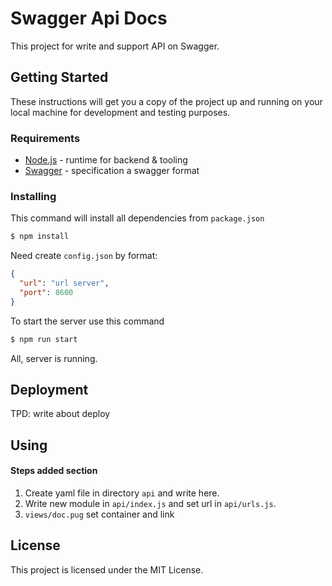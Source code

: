 # Swagger Api Docs

This project for write and support API on Swagger.

## Getting Started

These instructions will get you a copy of the project up and running on your local machine for development and testing purposes.

### Requirements

-   [Node.js](https://nodejs.org/en/) - runtime for backend & tooling
-   [Swagger](https://swagger.io/docs/specification/about/) - specification a swagger format 

### Installing

This command will install all dependencies from `package.json`

 ```bash
$ npm install
```

Need create `config.json` by format:
```json
{
  "url": "url server",
  "port": 8600
}
```

To start the server use this command

 ```bash
$ npm run start
```

All, server is running.

## Deployment

TPD: write about deploy

## Using

#### Steps added section

1. Create yaml file in directory `api` and write here.
2. Write new module in `api/index.js` and set url in `api/urls.js`.
3. `views/doc.pug` set container and link

## License

This project is licensed under the MIT License.

